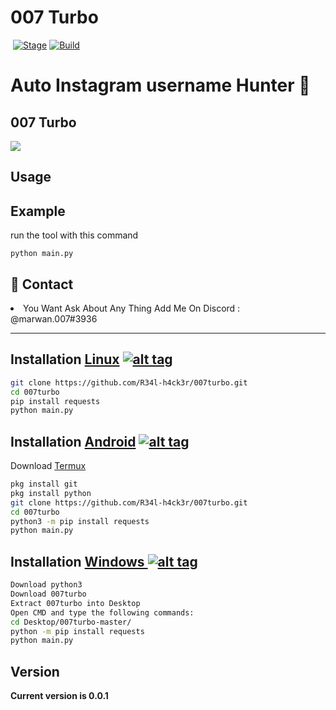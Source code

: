<h1>007 Turbo </h1>
<p><a href="https://github.com/R34l-h4ck3r/007turbo"><img  style="max-width:100%;"></a>
<a href="https://github.com/R34l-h4ck3r/007turbo"><img src="https://img.shields.io/badge/Release-Stable-orange.svg" alt="Stage" data-canonical-src="https://img.shields.io/badge/Release-Stable-orange.svg" style="max-width:100%;"></a>
<a href="https://github.com/R34l-h4ck3r/007turbo"><img src="https://img.shields.io/badge/Supported%20OS-Linux%2FWindows-brightgreengreen.svg" alt="Build" data-canonical-src="https://img.shields.io/badge/Supported%20OS-Linux%2FWindows-brightgreengreen.svg" style="max-width:100%;"></a></p>
<p><h1>Auto Instagram username Hunter 🔎 </h1>

<h2>007 Turbo</h2>


<img src="https://i.imgur.com/kQ3aEqz.jpg" data-canonical-src="https://i.imgur.com/kQ3aEqz.jpg" style="max-width:100%;">




<h2>Usage</h2>

<h2>Example</h2>
<p>run the tool with this command<p>
<code>python main.py</code>

<h2>💬 Contact</h2>
<li>You Want Ask About Any Thing Add Me On Discord : @marwan.007#3936</li>
<hr>

## Installation [Linux](https://wikipedia.org/wiki/Linux) [![alt tag](http://icons.iconarchive.com/icons/dakirby309/simply-styled/32/OS-Linux-icon.png)](https://fr.wikipedia.org/wiki/Linux)

```bash
git clone https://github.com/R34l-h4ck3r/007turbo.git
cd 007turbo
pip install requests
python main.py
```


## Installation [Android](https://wikipedia.org/wiki/Android) [![alt tag](https://cdn1.iconfinder.com/data/icons/logotypes/32/android-32.png)](https://fr.wikipedia.org/wiki/Android)

Download [Termux](https://play.google.com/store/apps/details?id=com.termux)

```bash
pkg install git
pkg install python
git clone https://github.com/R34l-h4ck3r/007turbo.git
cd 007turbo
python3 -m pip install requests
python main.py
```

## Installation [Windows ](https://wikipedia.org/wiki/Microsoft_Windows)[![alt tag](http://icons.iconarchive.com/icons/tatice/cristal-intense/32/Windows-icon.png)](https://fr.wikipedia.org/wiki/Microsoft_Windows)
```bash
Download python3
Download 007turbo
Extract 007turbo into Desktop
Open CMD and type the following commands:
cd Desktop/007turbo-master/
python -m pip install requests
python main.py
```
<h2>Version</h2>
<strong>Current version is 0.0.1</strong>

